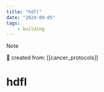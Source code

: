 ```yaml
---
title: "hdfl"
date: "2024-09-05"
tags:
    - building
---
```


> [!NOTE]
> 🌱 created from: [[cancer_protocols]]

# hdfl


